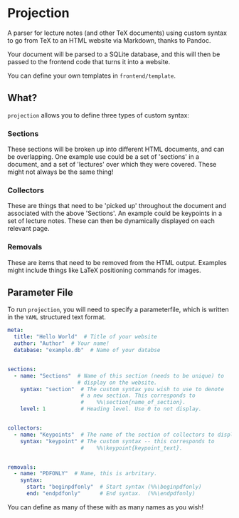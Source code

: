 Projection
==========

A parser for lecture notes (and other TeX documents) using custom syntax
to go from TeX to an HTML website via Markdown, thanks to Pandoc.

Your document will be parsed to a SQLite database, and this will then
be passed to the frontend code that turns it into a website.

You can define your own templates in `frontend/template`.


What?
-----

`projection` allows you to define three types of custom syntax:

### Sections

These sections will be broken up into different HTML documents, and can be
overlapping. One example use could be a set of 'sections' in a document,
and a set of 'lectures' over which they were covered. These might not
always be the same thing!

### Collectors

These are things that need to be 'picked up' throughout the document and
associated with the above 'Sections'. An example could be keypoints in a 
set of lecture notes. These can then be dynamically displayed on each
relevant page.

### Removals

These are items that need to be removed from the HTML output. Examples
might include things like LaTeX positioning commands for images.


Parameter File
--------------

To run `projection`, you will need to specify a parameterfile, which is
written in the `YAML` structured text format.

```yaml
meta:
  title: "Hello World"  # Title of your website
  author: "Author"  # Your name!
  database: "example.db"  # Name of your databse


sections:
  - name: "Sections"  # Name of this section (needs to be unique) to
                      # display on the website.
    syntax: "section"  # The custom syntax you wish to use to denote
                       # a new section. This corresponds to
                       #    %%\section{name_of_section}.
    level: 1           # Heading level. Use 0 to not display.


collectors:
  - name: "Keypoints"  # The name of the section of collectors to display
    syntax: "keypoint" # The custom syntax -- this corresponds to
                       #    %%\keypoint{keypoint_text}.


removals:
  - name: "PDFONLY"  # Name, this is arbritary.
    syntax:
      start: "beginpdfonly"  # Start syntax (%%\beginpdfonly)
      end: "endpdfonly"      # End syntax.  (%%\endpdfonly)
```

You can define as many of these with as many names as you wish!


